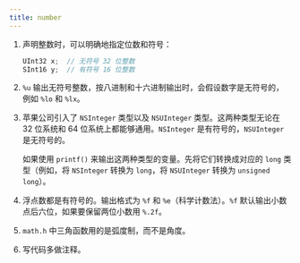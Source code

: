 ```yaml
---
title: number
---
```


1. 声明整数时，可以明确地指定位数和符号：

   ```c
   UInt32 x;  // 无符号 32 位整数
   SInt16 y;  // 有符号 16 位整数
   ```

2. `%u` 输出无符号整数，按八进制和十六进制输出时，会假设数字是无符号的，例如 `%lo` 和 `%lx`。

3. 苹果公司引入了 `NSInteger` 类型以及 `NSUInteger` 类型。这两种类型无论在 32 位系统和 64 位系统上都能够通用。`NSInteger` 是有符号的，`NSUInteger` 是无符号的。

   如果使用 `printf()` 来输出这两种类型的变量。先将它们转换成对应的 `long` 类型（例如，将 `NSInteger` 转换为 `long`，将 `NSUInteger` 转换为 `unsigned long`）。

4. 浮点数都是有符号的。输出格式为 `%f` 和 `%e`（科学计数法）。`%f` 默认输出小数点后六位，如果要保留两位小数用 `%.2f`。

5. `math.h` 中三角函数用的是弧度制，而不是角度。

6. 写代码多做注释。

